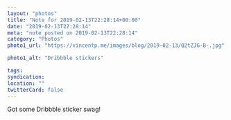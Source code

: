 ```yaml
---
layout: "photos"
title: "Note for 2019-02-13T22:28:14+00:00"
date: "2019-02-13T22:28:14"
meta: "note posted on 2019-02-13T22:28:14"
category: "Photos"
photo1_url: "https://vincentp.me/images/blog/2019-02-13/Q2tZJG-B-.jpg"

photo1_alt: "Dribbble stickers"

tags:
syndication: 
location: ""
twitterCard: false
---
```

Got some Dribbble sticker swag!

